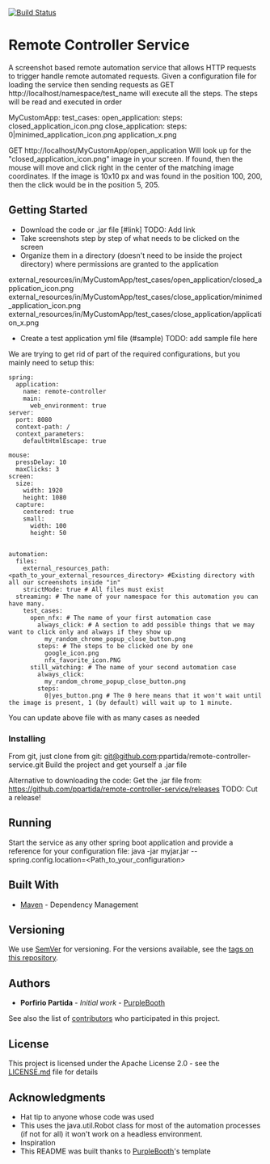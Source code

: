 [![Build Status](https://travis-ci.com/ppartida/remote-controller-service.svg?branch=master)](https://travis-ci.com/ppartida/remote-controller-service)

# Remote Controller Service

A screenshot based remote automation service that allows HTTP requests to trigger
handle remote automated requests. Given a configuration file for loading the service then sending requests as
GET http://localhost/namespace/test_name will execute all the steps.
The steps will be read and executed in order

MyCustomApp:
    test_cases:
        open_application:
            steps:
              closed_application_icon.png
        close_application:
            steps:
              0|minimed_application_icon.png
              application_x.png

GET http://localhost/MyCustomApp/open_application
    Will look up for the "closed_application_icon.png" image in your screen. If found, then the mouse will move and click
    right in the center of the matching image coordinates. If the image is 10x10 px and was found in the position 100, 200,
    then the click would be in the position 5, 205.


## Getting Started

- Download the code or .jar file [#link] TODO: Add link
- Take screenshots step by step of what needs to be clicked on the screen
- Organize them in a directory (doesn't need to be inside the project directory) where permissions are granted to the application

external_resources/in/MyCustomApp/test_cases/open_application/closed_application_icon.png
external_resources/in/MyCustomApp/test_cases/close_application/minimed_application_icon.png
external_resources/in/MyCustomApp/test_cases/close_application/application_x.png

- Create a test application yml file (#sample) TODO: add sample file here

We are trying to get rid of part of the required configurations, but you mainly need to setup this:

```
spring:
  application:
    name: remote-controller
    main:
      web_environment: true
server:
  port: 8080
  context-path: /
  context_parameters:
    defaultHtmlEscape: true

mouse:
  pressDelay: 10
  maxClicks: 3
screen:
  size:
    width: 1920
    height: 1080
  capture:
    centered: true
    small:
      width: 100
      height: 50


automation:
  files:
    external_resources_path: <path_to_your_external_resources_directory> #Existing directory with all our screenshots inside "in"
    strictMode: true # All files must exist
  streaming: # The name of your namespace for this automation you can have many.
    test_cases:
      open_nfx: # The name of your first automation case
        always_click: # A section to add possible things that we may want to click only and always if they show up
          my_random_chrome_popup_close_button.png
        steps: # The steps to be clicked one by one
          google_icon.png
          nfx_favorite_icon.PNG
      still_watching: # The name of your second automation case
        always_click:
          my_random_chrome_popup_close_button.png
        steps:
          0|yes_button.png # The 0 here means that it won't wait until the image is present, 1 (by default) will wait up to 1 minute.

```

You can update above file with as many cases as needed


### Installing

From git, just clone from git: git@github.com:ppartida/remote-controller-service.git
Build the project and get yourself a .jar file

Alternative to downloading the code:
Get the .jar file from: https://github.com/ppartida/remote-controller-service/releases TODO: Cut a release!

## Running

Start the service as any other spring boot application and provide a reference for your configuration file:
java -jar myjar.jar --spring.config.location=<Path_to_your_configuration>

## Built With

* [Maven](https://maven.apache.org/) - Dependency Management

## Versioning

We use [SemVer](http://semver.org/) for versioning. For the versions available, see the [tags on this repository](https://github.com/your/project/tags).

## Authors

* **Porfirio Partida** - *Initial work* - [PurpleBooth](https://github.com/ppartida)

See also the list of [contributors](https://github.com/ppartida/remote-controller-service/graphs/contributors) who participated in this project.

## License

This project is licensed under the Apache License 2.0 - see the [LICENSE.md](LICENSE.md) file for details

## Acknowledgments

* Hat tip to anyone whose code was used
* This uses the java.util.Robot class for most of the automation processes (if not for all) it won't work on a headless environment.
* Inspiration
* This README was built thanks to  [PurpleBooth](https://gist.github.com/PurpleBooth/109311bb0361f32d87a2)'s template

